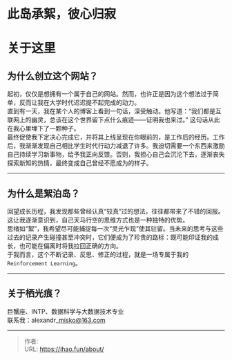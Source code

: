 # 此岛承絮，彼心归寂



# 关于这里
## 为什么创立这个网站？  
起初，仅仅是想拥有一个属于自己的网站。然而，也许正是因为这个想法过于简单，反而让我在大学时代迟迟提不起完成的动力。  
直到有一天，我在某个人的博客上看到一句话，深受触动。他写道：“我们都是互联网上的幽灵，总该在这个世界留下点什么痕迹——证明我也来过。” 这句话从此在我心里埋下了一颗种子。  
最终促使我下定决心完成它，并将其上线呈现在你眼前的，是工作后的经历。工作后，我渐渐发现自己相比学生时代行动力减退了许多。我迫切需要一个东西来激励自己持续学习新事物，给予我正向反馈。否则，我担心自己会沉沦下去，逐渐丧失探索新知的热情，最终变成自己曾经不愿成为的样子。

---

## 为什么是絮泊岛？  
回望成长历程，我发现那些曾经认真“较真”过的想法，往往都带来了不错的回报。这让我逐渐意识到，自己天马行空的思维方式也是一种独特的优势。  
思绪如“絮”，我希望尽可能捕捉每一次“灵光乍现”使其驻留。当未来的思考与这些过去的记录产生碰撞甚至冲突时，它们便成为了珍贵的路标：既可能印证我的成长，也可能在偏离时将我拉回正确的方向。  
于我而言，这个不断记录、反思、修正的过程，就是一场专属于我的 `Reinforcement Learning`。  

---

## 关于栖光痕？
巨蟹座、INTP、数据科学与大数据技术专业  
联系我：alexandr\_misko@163.com

---

> 作者: <no value>  
> URL: https://ihao.fun/about/  

